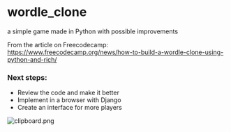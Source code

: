 # wordle_clone
a simple game made in Python with possible improvements

From the article on Freecodecamp:
[]()https://www.freecodecamp.org/news/how-to-build-a-wordle-clone-using-python-and-rich/

### Next steps:

* Review the code and make it better 
* Implement in a browser with Django
* Create an interface for more players

![clipboard.png](https://cdn.thenewstack.io/media/2022/01/fc6c6206-wordle.png)
